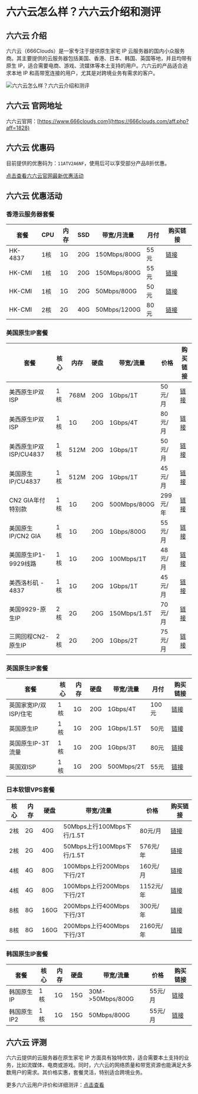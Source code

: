 # 六六云怎么样？六六云介绍和测评

## 六六云 介绍
六六云（666Clouds）是一家专注于提供原生家宅 IP 云服务器的国内小众服务商。其主要提供的云服务器包括美国、香港、日本、韩国、英国等地，并且均带有原生 IP，适合需要电商、游戏、流媒体等本土支持的用户。六六云的产品适合追求本地 IP 和高带宽连接的用户，尤其是对跨境业务有需求的客户。

![六六云怎么样？六六云介绍和测评](https://github.com/user-attachments/assets/c02e71f0-98c2-4c73-b282-6db4c9a9f4b4)

## 六六云 官网地址
六六云官网：[https://www.666clouds.com](https://666clouds.com/aff.php?aff=1828)

## 六六云 优惠码
目前提供的优惠码为：`11ATV2A6NF`，使用后可以享受部分产品8折优惠。  

[点击查看六六云官网最新优惠活动](https://666clouds.com/aff.php?aff=1828)

## 六六云 优惠活动

### 香港云服务器套餐

| 套餐     | CPU  | 内存 | SSD  | 带宽/月流量 | 月付  | 购买链接 |
| -------- | ---- | ---- | ---- | ----------- | ----- | -------- |
| HK-4837  | 1核  | 1G   | 20G  | 150Mbps/800G | 55元  | [链接](https://666clouds.com/aff.php?aff=1828&pid=182) |
| HK-CMI   | 1核  | 1G   | 20G  | 150Mbps/800G | 55元  | [链接](https://666clouds.com/aff.php?aff=1828&pid=179) |
| HK-CMI   | 1核  | 1G   | 20G  | 50Mbps/800G  | 50元  | [链接](https://666clouds.com/aff.php?aff=1828&pid=131) |
| HK-CMI   | 2核  | 2G   | 40G  | 50Mbps/1200G | 80元  | [链接](https://666clouds.com/aff.php?aff=1828&pid=23) |

### 美国原生IP套餐

| 套餐                          | 核心 | 内存 | 硬盘 | 带宽/流量   | 价格  | 购买链接 |
| ----------------------------- | ---- | ---- | ---- | ----------- | ------ | -------- |
| 美西原生IP双ISP                | 1核  | 768M | 20G  | 1Gbps/1T    | 50元/月 | [链接](https://666clouds.com/aff.php?aff=1828&gid=21) |
| 美西原生IP双ISP                | 1核  | 1G   | 20G  | 1Gbps/4T    | 80元/月 | [链接](https://666clouds.com/aff.php?aff=1828&gid=21) |
| 美西原生IP双ISP/CU4837         | 1核  | 512M | 20G  | 1Gbps/1T    | 50元/月 | [链接](https://666clouds.com/aff.php?aff=1828&gid=21) |
| 美国原生IP/CU4837              | 1核  | 512M | 20G  | 1Gbps/1T    | 45元/月 | [链接](https://666clouds.com/aff.php?aff=1828&gid=21) |
| CN2 GIA年付特别款              | 1核  | 1G   | 20G  | 500Mbps/800G | 299元/年 | [链接](https://666clouds.com/aff.php?aff=1828&gid=21) |
| 美国原生IP/CN2 GIA             | 1核  | 1G   | 20G  | 1Gbps/800G  | 55元/月 | [链接](https://666clouds.com/aff.php?aff=1828&gid=21) |
| 美国原生IP1-9929线路           | 1核  | 1G   | 20G  | 100Mbps/1T  | 48元/月 | [链接](https://666clouds.com/aff.php?aff=1828&gid=21) |
| 美西洛杉矶 - 4837              | 1核  | 1G   | 20G  | 1Gbps/1T    | 45元/月 | [链接](https://666clouds.com/aff.php?aff=1828&gid=21) |
| 美国9929-原生IP                | 2核  | 2G   | 20G  | 150Mbps/1.5T| 70元/月 | [链接](https://666clouds.com/aff.php?aff=1828&gid=21) |
| 三网回程CN2-原生IP             | 2核  | 2G   | 20G  | 1Gbps/2T    | 75元/月 | [链接](https://666clouds.com/aff.php?aff=1828&gid=21) |

### 英国原生IP套餐

| 套餐               | 核心 | 内存 | 硬盘 | 带宽/流量   | 月付  | 购买链接 |
| ------------------ | ---- | ---- | ---- | ----------- | ----- | -------- |
| 英国家宽IP/双ISP/住宅 | 1核  | 1G   | 20G  | 1Gbps/4T    | 100元 | [链接](https://666clouds.com/aff.php?aff=1828&gid=22) |
| 英国原生IP           | 1核  | 1G   | 20G  | 1Gbps/1.5T  | 50元  | [链接](https://666clouds.com/aff.php?aff=1828&gid=22) |
| 英国原生IP-3T流量    | 1核  | 1G   | 20G  | 1Gbps/3T    | 80元  | [链接](https://666clouds.com/aff.php?aff=1828&gid=22) |
| 英国双ISP           | 1核  | 1G   | 20G  | 500Mbps/2T  | 55元  | [链接](https://666clouds.com/aff.php?aff=1828&gid=22) |

### 日本软银VPS套餐

| 核心 | 内存 | 硬盘  | 带宽/流量                   | 价格    | 购买链接 |
| ---- | ---- | ----- | --------------------------- | ------- | -------- |
| 2核  | 2G   | 40G   | 50Mbps上行100Mbps下行/1.5T   | 80元/月  | [链接](https://666clouds.com/aff.php?aff=1828&gid=4) |
| 2核  | 2G   | 40G   | 50Mbps上行100Mbps下行/1.5T   | 576元/年 | [链接](https://666clouds.com/aff.php?aff=1828&gid=4) |
| 4核  | 4G   | 80G   | 100Mbps上行200Mbps下行/2T    | 160元/月 | [链接](https://666clouds.com/aff.php?aff=1828&gid=4) |
| 4核  | 4G   | 80G   | 100Mbps上行200Mbps下行/2T    | 1152元/年| [链接](https://666clouds.com/aff.php?aff=1828&gid=4) |
| 8核  | 8G   | 160G  | 200Mbps上行400Mbps下行/3T    | 300元/年 | [链接](https://666clouds.com/aff.php?aff=1828&gid=4) |
| 8核  | 8G   | 160G  | 200Mbps上行400Mbps下行/3T    | 2160元/年| [链接](https://666clouds.com/aff.php?aff=1828&gid=4) |

### 韩国原生IP套餐

| 套餐           | 核心 | 内存 | 硬盘 | 带宽/流量         | 价格   | 购买链接 |
| -------------- | ---- | ---- | ---- | ----------------- | ------ | -------- |
| 韩国原生IP     | 1核  | 1G   | 15G  | 30M->50Mbps/800G  | 55元/月 | [链接](https://666clouds.com/aff.php?aff=1828&gid=16) |
| 韩国原生IP2    | 1核  | 1G   | 15G  | 50Mbps/800G       | 55元/月 | [链接](https://666clouds.com/aff.php?aff=1828&gid=16) |

## 六六云 评测
六六云提供的云服务器在原生家宅 IP 方面具有独特优势，适合需要本土支持的业务，比如流媒体、电商或游戏。同时，六六云的网络质量和带宽资源也能满足大多数用户的需求。其价格实惠，套餐灵活，特别适合跨境业务。

更多六六云用户评价和详细测评：[点击查看](https://666clouds.com/aff.php?aff=1828)
